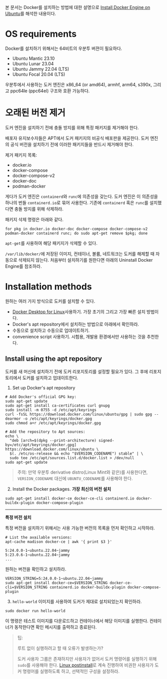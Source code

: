 본 문서는 Docker를 설치하는 방법에 대한 설명으로 [Install Docker Engine on Ubuntu](https://docs.docker.com/engine/install/ubuntu/)를 해석한 내용이다.

# OS requirements
Docker를 설치하기 위해서는 64비트의 우분투 버젼이 필요하다.

- Ubuntu Mantic 23.10
- Ubuntu Lunar 23.04
- Ubuntu Jammy 22.04 (LTS)
- Ubuntu Focal 20.04 (LTS)

우분투에서 사용하는 도커 엔진은 x86_64 (or amd64), armhf, arm64, s390x, 그리고 ppc64le (ppc64el) 구조와 호환 가능하다.

# 오래된 버전 제거
도커 엔진을 설치하기 전에 충돌 방지를 위해 특정 패키지를 제거해야 한다.

배포자 유지보수자들은 APT에서 도커 패키지의 비공식 배포판을 제공한다. 도커 엔진의 공식 버전을 설치하기 전에 이러한 패키지들을 반드시 제거해야 한다.

제거 패키지 목록:
- docker.io
- docker-compose
- docker-compose-v2
- docker-doc
- podman-docker

게다가 도커 엔진은 `containerd`와 `runc`에 의존성을 갖는다.
도커 엔진은 이 의존성을 하나의 번들 `containerd.io`로 묶어 사용한다.
기존에 `containerd` 혹은 `runc`를 설치했다면 충돌 방지를 위해 삭제하라.

패키지 삭제 명령은 아래와 같다.
```
for pkg in docker.io docker-doc docker-compose docker-compose-v2 podman-docker containerd runc; do sudo apt-get remove $pkg; done
```

`apt-get`를 사용하여 해당 패키지가 삭제할 수 있다.

`/var/lib/docker/`에 저장된 이미지, 컨테이너, 볼륨, 네트워크는 도커를 해제할 때 자동으로 삭제되지 않는다.
처음부터 설치하기를 원한다면 아래의 Uninstall Docker Engine를 참조하라.

# Installation methods
원하는 여러 가지 방식으로 도커를 설치할 수 있다.

- [Docker Desktop for Linux](https://docs.docker.com/desktop/install/linux-install/)사용하기. 가장 초기의 그리고 가장 빠른 설치 방법이다.
- Docker's apt repository에서 설치하는 방법으로 아래에서 확인하라.
- 수동으로 설치하고 수동으로 업데이트하기.
- convenience script 사용하기. 시험용, 개발용 환경에서만 사용하는 것을 추천한다.

## Install using the apt repository
도커를 새 머신에 설치하기 전에 도커 리포지토리를 설정할 필요가 있다.
그 후에 리포지토리에서 도커를 설치하고 업데이트한다.

1. Set up Docker's apt repository
```
# Add Docker's official GPG key:
sudo apt-get update
sudo apt-get install ca-certificates curl gnupg
sudo install -m 0755 -d /etc/apt/keyrings
curl -fsSL https://download.docker.com/linux/ubuntu/gpg | sudo gpg --dearmor -o /etc/apt/keyrings/docker.gpg
sudo chmod a+r /etc/apt/keyrings/docker.gpg

# Add the repository to Apt sources:
echo \
  "deb [arch=$(dpkg --print-architecture) signed-by=/etc/apt/keyrings/docker.gpg] https://download.docker.com/linux/ubuntu \
  $(. /etc/os-release && echo "$VERSION_CODENAME") stable" | \
  sudo tee /etc/apt/sources.list.d/docker.list > /dev/null
sudo apt-get update
```
> 주의: 만약 우분투 derivative distro(Linux Mint와 같은)를 사용한다면, `VERSION_CODENAME` 대신에 `UBUNTU_CODENAME`를 사용해야 한다.

2. Install the Docker packages.
**가장 최신의 버전 설치**
```
sudo apt-get install docker-ce docker-ce-cli containerd.io docker-buildx-plugin docker-compose-plugin
```
***
**특정 버전 설치**

특정 버전을 설치하기 위해서는 사용 가능한 버전의 목록을 먼저 확인하고 시작하라.
```
# List the available versions:
apt-cache madison docker-ce | awk '{ print $3 }'

5:24.0.0-1~ubuntu.22.04~jammy
5:23.0.6-1~ubuntu.22.04~jammy
...
```
원하는 버전을 확인하고 설치하라.
```
VERSION_STRING=5:24.0.0-1~ubuntu.22.04~jammy
sudo apt-get install docker-ce=$VERSION_STRING docker-ce-cli=$VERSION_STRING containerd.io docker-buildx-plugin docker-compose-plugin
```
3. `hello-world` 이미지를 사용하여 도커가 제대로 설치되었는지 확인하라.
```
sudo docker run hello-world
```
이 명령은 테스트 이미지를 다운로드하고 컨테이너에서 해당 이미지를 실행한다.
컨테이너가 동작한다면 확인 메시지를 출력하고 종료된다.

> 팁:
>
> 루트 없이 실행하려고 할 때 오류가 발생하는가?
> 
> 도커 사용자 그룹은 존재하지만 사용자가 없어서 도커 명령어를 실행하기 위해 `sudo`를 사용해야 한다.
> [Linux postinstall](https://docs.docker.com/engine/install/linux-postinstall)로 계속 진행하여 비권한 사용자가 도커 명령어를 실행하도록 하고, 선택적인 구성을 설정하라.


